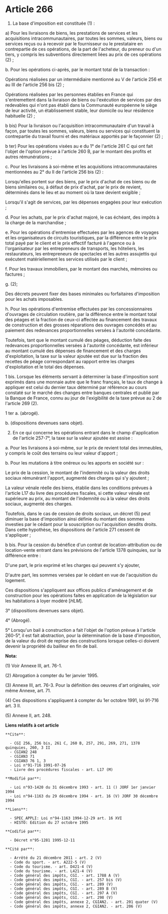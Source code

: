 # Article 266

1. La base d'imposition est constituée (1) :

a) Pour les livraisons de biens, les prestations de services et les acquisitions intracommunautaires, par toutes les sommes,
valeurs, biens ou services reçus ou à recevoir par le fournisseur ou le prestataire en contrepartie de ces opérations, de la
part de l'acheteur, du preneur ou d'un tiers, y compris les subventions directement liées au prix de ces opérations (2) ;

b. Pour les opérations ci-après, par le montant total de la transaction :

Opérations réalisées par un intermédiaire mentionné au V de l'article 256 et au III de l'article 256 bis (2) ;

Opérations réalisées par les personnes établies en France qui s'entremettent dans la livraison de biens ou l'exécution de
services par des redevables qui n'ont pas établi dans la Communauté européenne le siège de leur activité, un établissement
stable, leur domicile ou leur résidence habituelle (2) ;

b bis) Pour la livraison ou l'acquisition intracommunautaire d'un travail à façon, par toutes les sommes, valeurs, biens ou
services qui constituent la contrepartie du travail fourni et des matériaux apportés par le façonnier (2) ;

b ter)  Pour les opérations visées au e du 1° de l'article 261 C qui ont fait l'objet de l'option prévue à l'article 260 B,
par le montant des profits et autres rémunérations ;

c. Pour les livraisons à soi-même  et les acquisitions intracommunautaires mentionnées au 2° du II de l'article 256 bis (2) :

Lorsqu'elles portent sur des biens, par le prix d'achat de ces biens ou de biens similaires ou, à défaut de prix d'achat, par
le prix de revient, déterminés dans le lieu et au moment où la taxe devient exigible ;

Lorsqu'il s'agit de services, par les dépenses engagées pour leur exécution ;

d. Pour les achats, par le prix d'achat majoré, le cas échéant, des impôts à la charge de la marchandise ;

e. Pour les opérations d'entremise effectuées par les agences de voyages et les organisateurs de circuits touristiques, par
la différence entre le prix total payé par le client et le prix effectif facturé à l'agence ou à l'organisateur par les
entrepreneurs de transports, les hôteliers, les restaurateurs, les entrepreneurs de spectacles et les autres assujettis qui
exécutent matériellement les services utilisés par le client ;

f. Pour les travaux immobiliers, par le montant des marchés, mémoires ou factures ;

g. (2);

Des décrets peuvent fixer des bases minimales ou forfaitaires d'imposition pour les achats imposables.

h. Pour les opérations d'entremise effectuées par les concessionnaires d'ouvrages de circulation routière, par la différence
entre le montant total des péages et la fraction de ceux-ci affectée au financement des travaux de construction et des
grosses réparations des ouvrages concédés et au paiement des redevances proportionnelles versées à l'autorité concédante.

Toutefois, tant que le montant cumulé des péages, déduction faite des redevances proportionnelles versées à l'autorité
concédante, est inférieur au montant cumulé des dépenses de financement et des charges d'exploitation, la taxe sur la valeur
ajoutée est due sur la fraction des recettes de péage correspondant au rapport entre les charges d'exploitation et le total
des dépenses.

1 bis. Lorsque les éléments servant à déterminer la base d'imposition sont exprimés dans une monnaie autre que le franc
français, le taux de change à appliquer est celui du dernier taux déterminé par référence au cours constaté sur le marché des
changes entre banques centrales et publié par la Banque de France, connu au jour de l'exigibilité de la taxe prévue au 2 de
l'article 269 (2).

1 ter a. (abrogé).

b. (dispositions devenues sans objet).

2. En ce qui concerne les opérations entrant dans le champ d'application de l'article 257-7°, la taxe sur la valeur ajoutée
est assise :

a. Pour les livraisons à soi-même, sur le prix de revient total des immeubles, y compris le coût des terrains ou leur valeur
d'apport ;

b. Pour les mutations à titre onéreux ou les apports en société sur :

Le prix de la cession, le montant de l'indemnité ou la valeur des droits sociaux rémunérant l'apport, augmenté des charges
qui s'y ajoutent ;

La valeur vénale réelle des biens, établie dans les conditions prévues à l'article L17 du livre des procédures fiscales, si
cette valeur vénale est supérieure au prix, au montant de l'indemnité ou à la valeur des droits sociaux, augmenté des
charges.

Toutefois, dans le cas de cession de droits sociaux, un décret (5) peut diminuer la base d'imposition ainsi définie du
montant des sommes investies par le cédant pour la souscription ou l'acquisition desdits droits. Dans cette hypothèse, les
dispositions de l'article 271 cessent de s'appliquer ;

b bis. Pour la cession du bénéfice d'un contrat de location-attribution ou de location-vente entrant dans les prévisions de
l'article 1378 quinquies, sur la différence entre :

D'une part, le prix exprimé et les charges qui peuvent s'y ajouter,

D'autre part, les sommes versées par le cédant en vue de l'acquisition du logement.

Ces dispositions s'appliquent aux offices publics d'aménagement et de construction pour les opérations faites en application
de la législation sur les habitations à loyer modéré [*HLM*].

3° (dispositions devenues sans objet).

4° (Abrogé).

5° Lorsqu'un bail à construction a fait l'objet de l'option prévue à l'article 260-5°, il est fait abstraction, pour la
détermination de la base d'imposition, de la valeur du droit de reprise des constructions lorsque celles-ci doivent devenir
la propriété du bailleur en fin de bail.

**Nota:**

(1) Voir Annexe III, art. 76-1.

(2) Abrogation à compter du 1er janvier 1995.

(3) Annexe III, art. 76-3. Pour la définition des oeuvres d'art originales, voir même Annexe, art. 71.

(4) Ces dispositions s'appliquent à compter du 1er octobre 1991, loi 91-716 art. 3 II.

(5) Annexe II, art. 248.

**Liens relatifs à cet article**

	**Cite**:

	  - CGI 256, 256 bis, 261 C, 260 B, 257, 291, 269, 271, 1378 quinquies, 260, 3 II
	  - CGIAN2 248
	  - CGIAN3 71
	  - CGIAN3 76 1, 3
	  - Loi n°91-716 1991-07-26
	  - Livre des procédures fiscales - art. L17 (M)

	**Modifié par**:

	  - Loi n°93-1420 du 31 décembre 1993 - art. 11 () JORF 1er janvier 1994
	  - Loi n°94-1163 du 29 décembre 1994 - art. 16 (V) JORF 30 décembre 1994

	**Liens**:

	  - SPEC_APPLI: Loi n°94-1163 1994-12-29 art. 16 XVI
	  - HISTO: Edition du 27 octobre 1995

	**Codifié par**:

	  - Décret n°95-1281 1995-12-11

	**Cité par**:

	  - Arrêté du 21 décembre 2011 - art. 2 (V)
	  - Code du sport. - art. A222-5 (V)
	  - Code du tourisme. - art. D421-4 (V)
	  - Code du tourisme. - art. L421-4 (V)
	  - Code général des impôts, CGI. - art. 1788 A (V)
	  - Code général des impôts, CGI. - art. 257 bis (V)
	  - Code général des impôts, CGI. - art. 289 (V)
	  - Code général des impôts, CGI. - art. 289 B (V)
	  - Code général des impôts, CGI. - art. 297 A (V)
	  - Code général des impôts, CGI. - art. 298 (V)
	  - Code général des impôts, annexe 2, CGIAN2. - art. 201 quater (V)
	  - Code général des impôts, annexe 2, CGIAN2. - art. 206 (V)
